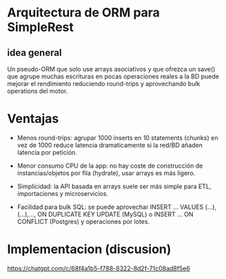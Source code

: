 # Arquitectura de ORM para SimpleRest

## idea general

Un pseudo-ORM que solo use arrays asociativos y que ofrezca un save() que agrupe muchas escrituras en pocas operaciones reales a la BD puede mejorar el rendimiento reduciendo round-trips y aprovechando bulk operations del motor.

# Ventajas

- Menos round-trips: agrupar 1000 inserts en 10 statements (chunks) en vez de 1000 reduce latencia dramaticamente si la red/BD añaden latencia por petición.


- Menor consumo CPU de la app: no hay coste de construcción de instancias/objetos por fila (hydrate), usar arrays es más ligero.


- Simplicidad: la API basada en arrays suele ser más simple para ETL, importaciones y microservicios.


- Facilidad para bulk SQL: se puede aprovechar INSERT ... VALUES (...),(...),..., ON DUPLICATE KEY UPDATE (MySQL) o INSERT ... ON CONFLICT (Postgres) y operaciones por lotes.


# Implementacion (discusion)

https://chatgpt.com/c/68f4a1b5-f788-8322-8d2f-71c08ad8f5e6